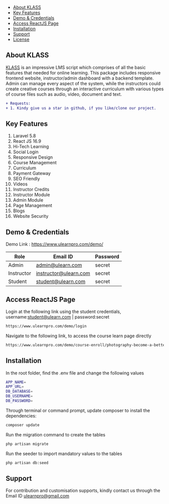 
* [About KLASS](#about-ulearn)
* [Key Features](#about-ulearn)
* [Demo & Credentials](#about-ulearn)
* [Access ReactJS Page](#access-reactjs-page)
* [Installation](#about-ulearn)
* [Support](#about-ulearn)
* [License](#about-ulearn)

## About KLASS

<a href="https://www.klassng.com">KLASS</a> is an impressive LMS script which comprises of all the basic features that needed for online learning. This package includes responsive frontend website, instructor/admin dashboard with a backend template. Admin can manage every aspect of the system, while the instructors could create creative courses through an interactive curriculum with various types of course files such as audio, video, document and text.

```diff
+ Requests: 
+ 1. Kindy give us a star in github, if you like/clone our project.
```

## Key Features
1. Laravel 5.8                        
2. React JS 16.9                       
3. Hi-Tech Learning                       
4. Social Login                  
5. Responsive Design                      
6. Course Management                     
7. Curriculum                
8. Payment Gateway                   
9. SEO Friendly                
10. Videos                 
11. Instructor Credits                        
12. Instructor Module                      
13. Admin Module                   
14. Page Management                       
15. Blogs                  
16. Website Security

## Demo & Credentials
Demo Link : https://www.ulearnpro.com/demo/

|    Role       |        Email ID        |   Password    |
| ------------- | ---------------------  | ------------- |
|    Admin      | admin@ulearn.com       |    secret     |
|    Instructor | instructor@ulearn.com  |    secret     |
|    Student    | student@ulearn.com     |    secret     |

## Access ReactJS Page

Login at the following link using the student credentials, username:student@ulearn.com | password:secret

```sh
https://www.ulearnpro.com/demo/login
```

Navigate to the following link, to access the course learn page directly

```sh
https://www.ulearnpro.com/demo/course-enroll/photography-become-a-better-photographer/dlhZZTZ6bmZWTGdRd3YzVWp2ZldMQT09
```

## Installation
In the root folder, find the .env file and change the following values

```sh
APP_NAME=
APP_URL=
DB_DATABASE=
DB_USERNAME=
DB_PASSWORD=
```

Through terminal or command prompt, update composer to install the dependencies:

```sh
composer update
```
Run the migration command to create the tables

```sh
php artisan migrate
```

Run the seeder to import mandatory values to the tables

```sh
php artisan db:seed
```

## Support
For contribution and customisation supports, kindly contact us through the Email ID ulearnpro@gmail.com
